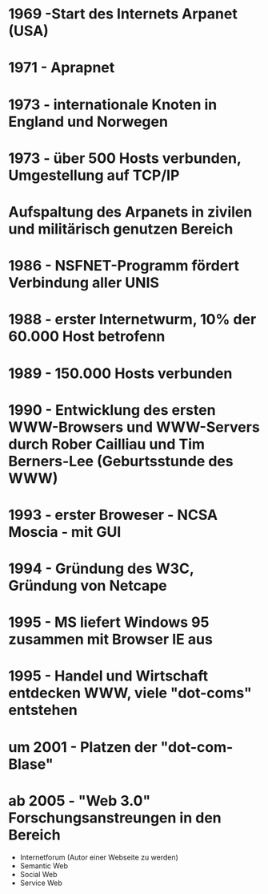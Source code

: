 # 1969 -Start des Internets Arpanet (USA)
# 1971 - Aprapnet
# 1973 - internationale Knoten in England und Norwegen
# 1973 - über 500 Hosts verbunden, Umgestellung auf TCP/IP
# Aufspaltung des Arpanets in zivilen und militärisch genutzen Bereich
# 1986 - NSFNET-Programm fördert Verbindung aller UNIS
# 1988 - erster Internetwurm, 10% der 60.000 Host betrofenn
# 1989 - 150.000 Hosts verbunden
# 1990 - Entwicklung des ersten WWW-Browsers und WWW-Servers durch Rober Cailliau und Tim Berners-Lee (Geburtsstunde des WWW)
# 1993 - erster Broweser - NCSA Moscia - mit GUI
# 1994 - Gründung des W3C, Gründung von Netcape
# 1995 - MS liefert Windows 95 zusammen mit Browser IE aus
# 1995 - Handel und Wirtschaft entdecken WWW, viele "dot-coms" entstehen
# um 2001 - Platzen der "dot-com-Blase"
# ab 2005 - "Web 3.0" Forschungsanstreungen in den Bereich
* Internetforum (Autor einer Webseite zu werden)
* Semantic Web
* Social Web
* Service Web
